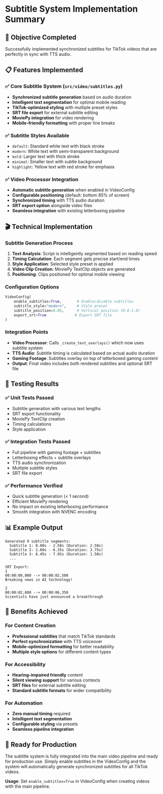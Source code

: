 # Subtitle System Implementation Summary

## 🎯 Objective Completed
Successfully implemented synchronized subtitles for TikTok videos that are perfectly in sync with TTS audio.

## 📋 Features Implemented

### ✅ Core Subtitle System (`src/video/subtitles.py`)
- **Synchronized subtitle generation** based on audio duration
- **Intelligent text segmentation** for optimal mobile reading
- **TikTok-optimized styling** with multiple preset styles
- **SRT file export** for external subtitle editing
- **MoviePy integration** for video rendering
- **Mobile-friendly formatting** with proper line breaks

### ✅ Subtitle Styles Available
- `default`: Standard white text with black stroke
- `modern`: White text with semi-transparent background
- `bold`: Larger text with thick stroke
- `minimal`: Smaller text with subtle background
- `highlight`: Yellow text with red stroke for emphasis

### ✅ Video Processor Integration
- **Automatic subtitle generation** when enabled in VideoConfig
- **Configurable positioning** (default: bottom 85% of screen)
- **Synchronized timing** with TTS audio duration
- **SRT export option** alongside video files
- **Seamless integration** with existing letterboxing pipeline

## 🎬 Technical Implementation

### Subtitle Generation Process
1. **Text Analysis**: Script is intelligently segmented based on reading speed
2. **Timing Calculation**: Each segment gets precise start/end times
3. **Style Application**: Selected style preset is applied
4. **Video Clip Creation**: MoviePy TextClip objects are generated
5. **Positioning**: Clips positioned for optimal mobile viewing

### Configuration Options
```python
VideoConfig(
    enable_subtitles=True,       # Enable/disable subtitles
    subtitle_style="modern",     # Style preset
    subtitle_position=0.85,      # Vertical position (0.0-1.0)
    export_srt=True             # Export SRT file
)
```

### Integration Points
- **Video Processor**: Calls `_create_text_overlays()` which now uses subtitle system
- **TTS Audio**: Subtitle timing is calculated based on actual audio duration
- **Gaming Footage**: Subtitles overlay on top of letterboxed gaming content
- **Output**: Final video includes both rendered subtitles and optional SRT file

## 🧪 Testing Results

### ✅ Unit Tests Passed
- Subtitle generation with various text lengths
- SRT export functionality  
- MoviePy TextClip creation
- Timing calculations
- Style application

### ✅ Integration Tests Passed
- Full pipeline with gaming footage + subtitles
- Letterboxing effects + subtitle overlays
- TTS audio synchronization
- Multiple subtitle styles
- SRT file export

### ✅ Performance Verified
- Quick subtitle generation (< 1 second)
- Efficient MoviePy rendering
- No impact on existing letterboxing performance
- Smooth integration with NVENC encoding

## 📊 Example Output
```
Generated 9 subtitle segments:
  Subtitle 1: 0.00s - 2.50s (Duration: 2.50s)
  Subtitle 2: 2.60s - 6.35s (Duration: 3.75s)
  Subtitle 3: 6.45s - 7.95s (Duration: 1.50s)
  ...

SRT Export:
1
00:00:00,000 --> 00:00:02,500
Breaking news in AI technology!

2
00:00:02,600 --> 00:00:06,350
Scientists have just announced a breakthrough
```

## 🎉 Benefits Achieved

### For Content Creation
- **Professional subtitles** that match TikTok standards
- **Perfect synchronization** with TTS voiceover
- **Mobile-optimized formatting** for better readability
- **Multiple style options** for different content types

### For Accessibility
- **Hearing-impaired friendly** content
- **Silent viewing support** for various contexts
- **SRT files** for external subtitle editing
- **Standard subtitle formats** for wider compatibility

### For Automation
- **Zero manual timing** required
- **Intelligent text segmentation** 
- **Configurable styling** via presets
- **Seamless pipeline integration**

## 🚀 Ready for Production
The subtitle system is fully integrated into the main video pipeline and ready for production use. Simply enable subtitles in the VideoConfig and the system will automatically generate synchronized subtitles for all TikTok videos.

**Usage**: Set `enable_subtitles=True` in VideoConfig when creating videos with the main pipeline.
